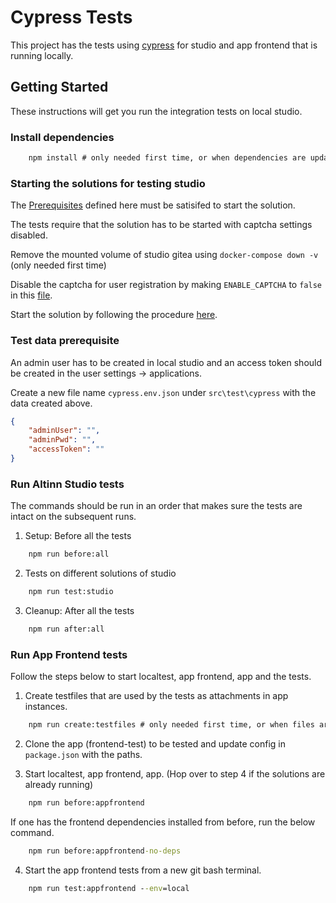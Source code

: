 # Cypress Tests

This project has the tests using [cypress](https://www.cypress.io/) for studio and app frontend that is running locally.

## Getting Started

These instructions will get you run the integration tests on local studio.

### Install dependencies

```cmd
    npm install # only needed first time, or when dependencies are updated    
```

### Starting the solutions for testing studio

The [Prerequisites](https://github.com/Altinn/altinn-studio/tree/master/src/studio#prerequisites) defined here must be satisifed to start the solution.

The tests require that the solution has to be started with captcha settings disabled.

Remove the mounted volume of studio gitea using `docker-compose down -v` (only needed first time)

Disable the captcha for user registration by making `ENABLE_CAPTCHA` to `false` in this [file](https://github.com/Altinn/altinn-studio/blob/master/src/studio/src/repositories/gitea-data/gitea/conf/app.ini#L80).

Start the solution by following the procedure [here](https://github.com/Altinn/altinn-studio/tree/master/src/studio#running-solutions-locally).

### Test data prerequisite

An admin user has to be created in local studio and an access token should be created in the user settings -> applications.

Create a new file name `cypress.env.json` under `src\test\cypress` with the data created above.

```json
{
    "adminUser": "",
    "adminPwd": "",
    "accessToken": ""
}
```

### Run Altinn Studio tests

The commands should be run in an order that makes sure the tests are intact on the subsequent runs.

1. Setup: Before all the tests
```cmd
    npm run before:all
```

2. Tests on different solutions of studio
```cmd
    npm run test:studio
```

3. Cleanup: After all the tests
```cmd
    npm run after:all
```

### Run App Frontend tests
Follow the steps below to start localtest, app frontend, app and the tests.

1. Create testfiles that are used by the tests as attachments in app instances.
```cmd
    npm run create:testfiles # only needed first time, or when files are deleted from e2e/fixtures
```

2. Clone the app (frontend-test) to be tested and update config in `package.json` with the paths.

3. Start localtest, app frontend, app. (Hop over to step 4 if the solutions are already running)
```cmd
    npm run before:appfrontend
```
If one has the frontend dependencies installed from  before, run the below command.
```cmd
    npm run before:appfrontend-no-deps
```

4. Start the app frontend tests from a new git bash terminal.
```cmd
    npm run test:appfrontend --env=local
```
